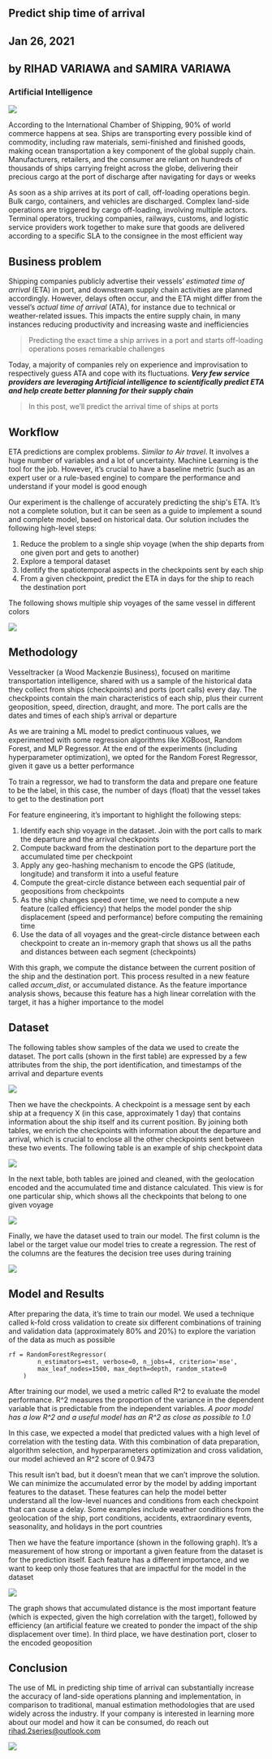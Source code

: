 ## Predict ship time of arrival
## Jan 26, 2021
## by RIHAD VARIAWA and SAMIRA VARIAWA
### Artificial Intelligence

![](https://media.giphy.com/media/w9amp8sgYTydCEC3AM/giphy.gif)

According to the International Chamber of Shipping, 90% of world commerce happens at sea. Ships are transporting every possible kind of commodity, including raw materials, semi-finished and finished goods, making ocean transportation a key component of the global supply chain. Manufacturers, retailers, and the consumer are reliant on hundreds of thousands of ships carrying freight across the globe, delivering their precious cargo at the port of discharge after navigating for days or weeks

As soon as a ship arrives at its port of call, off-loading operations begin. Bulk cargo, containers, and vehicles are discharged. Complex land-side operations are triggered by cargo off-loading, involving multiple actors. Terminal operators, trucking companies, railways, customs, and logistic service providers work together to make sure that goods are delivered according to a specific SLA to the consignee in the most efficient way

## Business problem

Shipping companies publicly advertise their vessels’ *estimated time of arrival* (ETA) in port, and downstream supply chain activities are planned accordingly. However, delays often occur, and the ETA might differ from the vessel’s *actual time of arrival* (ATA), for instance due to technical or weather-related issues. This impacts the entire supply chain, in many instances reducing productivity and increasing waste and inefficiencies

>Predicting the exact time a ship arrives in a port and starts off-loading operations poses remarkable challenges

Today, a majority of companies rely on experience and improvisation to respectively guess ATA and cope with its fluctuations. ***Very few service providers are leveraging Artificial intelligence to scientifically predict ETA and help create better planning for their supply chain***

>In this post, we’ll predict the arrival time of ships at ports

## Workflow

ETA predictions are complex problems. *Similar to Air travel*. It involves a huge number of variables and a lot of uncertainty. Machine Learning is the tool for the job. However, it’s crucial to have a baseline metric (such as an expert user or a rule-based engine) to compare the performance and understand if your model is good enough

Our experiment is the challenge of accurately predicting the ship's ETA. It’s not a complete solution, but it can be seen as a guide to implement a sound and complete model, based on historical data. Our solution includes the following high-level steps:

1. Reduce the problem to a single ship voyage (when the ship departs from one given port and gets to another)
2. Explore a temporal dataset
3. Identify the spatiotemporal aspects in the checkpoints sent by each ship
4. From a given checkpoint, predict the ETA in days for the ship to reach the destination port

The following shows multiple ship voyages of the same vessel in different colors

<img src="./src/t1.png"/>

## Methodology

Vesseltracker (a Wood Mackenzie Business), focused on maritime transportation intelligence, shared with us a sample of the historical data they collect from ships (checkpoints) and ports (port calls) every day. The checkpoints contain the main characteristics of each ship, plus their current geoposition, speed, direction, draught, and more. The port calls are the dates and times of each ship’s arrival or departure

As we are training a ML model to predict continuous values, we experimented with some regression algorithms like XGBoost, Random Forest, and MLP Regressor. At the end of the experiments (including hyperparameter optimization), we opted for the Random Forest Regressor, given it gave us a better performance

To train a regressor, we had to transform the data and prepare one feature to be the label, in this case, the number of days (float) that the vessel takes to get to the destination port

For feature engineering, it’s important to highlight the following steps:

1. Identify each ship voyage in the dataset. Join with the port calls to mark the departure and the arrival checkpoints
2. Compute backward from the destination port to the departure port the accumulated time per checkpoint
3. Apply any geo-hashing mechanism to encode the GPS (latitude, longitude) and transform it into a useful feature
4. Compute the great-circle distance between each sequential pair of geopositions from checkpoints
5. As the ship changes speed over time, we need to compute a new feature (called efficiency) that helps the model ponder the ship displacement (speed and performance) before computing the remaining time
6. Use the data of all voyages and the great-circle distance between each checkpoint to create an in-memory graph that shows us all the paths and distances between each segment (checkpoints)

With this graph, we compute the distance between the current position of the ship and the destination port. This process resulted in a new feature called *accum_dist*, or accumulated distance. As the feature importance analysis shows, because this feature has a high linear correlation with the target, it has a higher importance to the model

## Dataset

The following tables show samples of the data we used to create the dataset. The port calls (shown in the first table) are expressed by a few attributes from the ship, the port identification, and timestamps of the arrival and departure events

<img src="./src/t2.png"/>

Then we have the checkpoints. A checkpoint is a message sent by each ship at a frequency X (in this case, approximately 1 day) that contains information about the ship itself and its current position. By joining both tables, we enrich the checkpoints with information about the departure and arrival, which is crucial to enclose all the other checkpoints sent between these two events. The following table is an example of ship checkpoint data

<img src="./src/t3.png"/>

In the next table, both tables are joined and cleaned, with the geolocation encoded and the accumulated time and distance calculated. This view is for one particular ship, which shows all the checkpoints that belong to one given voyage

<img src="./src/t4.png"/>

Finally, we have the dataset used to train our model. The first column is the label or the target value our model tries to create a regression. The rest of the columns are the features the decision tree uses during training

<img src="./src/t5.png"/>

## Model and Results

After preparing the data, it’s time to train our model. We used a technique called k-fold cross validation to create six different combinations of training and validation data (approximately 80% and 20%) to explore the variation of the data as much as possible

```
rf = RandomForestRegressor(
        n_estimators=est, verbose=0, n_jobs=4, criterion='mse',
        max_leaf_nodes=1500, max_depth=depth, random_state=0
    )
```

After training our model, we used a metric called R^2 to evaluate the model performance. R^2 measures the proportion of the variance in the dependent variable that is predictable from the independent variables. *A poor model has a low R^2 and a useful model has an R^2 as close as possible to 1.0*

In this case, we expected a model that predicted values with a high level of correlation with the testing data. With this combination of data preparation, algorithm selection, and hyperparameters optimization and cross validation, our model achieved an R^2 score of 0.9473

This result isn’t bad, but it doesn’t mean that we can’t improve the solution. We can minimize the accumulated error by the model by adding important features to the dataset. These features can help the model better understand all the low-level nuances and conditions from each checkpoint that can cause a delay. Some examples include weather conditions from the geolocation of the ship, port conditions, accidents, extraordinary events, seasonality, and holidays in the port countries

Then we have the feature importance (shown in the following graph). It’s a measurement of how strong or important a given feature from the dataset is for the prediction itself. Each feature has a different importance, and we want to keep only those features that are impactful for the model in the dataset

<img src="./src/t6.png"/>

The graph shows that accumulated distance is the most important feature (which is expected, given the high correlation with the target), followed by efficiency (an artificial feature we created to ponder the impact of the ship displacement over time). In third place, we have destination port, closer to the encoded geoposition

## Conclusion

The use of ML in predicting ship time of arrival can substantially increase the accuracy of land-side operations planning and implementation, in comparison to traditional, manual estimation methodologies that are used widely across the industry. If your company is interested in learning more about our model and how it can be consumed, do reach out  rihad.2series@outlook.com

<img src="./src/rihad.png"/>
